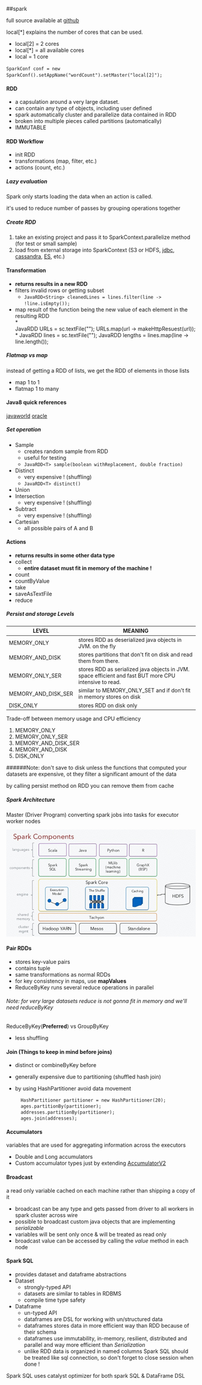 ##spark 

full source available at [github](https://github.com/jleetutorial/sparkTutorial)

local[*] explains the number of cores that can be used.
* local[2] = 2 cores
* local[*] = all available cores
* local = 1 core

``SparkConf conf = new SparkConf().setAppName("wordCount").setMaster("local[2]");``

#### RDD
* a capsulation around a very large dataset.
* can contain any type of objects, including user defined
* spark automatically cluster and parallelize data contained in RDD 
* broken into multiple pieces called partitions (automatically)
* IMMUTABLE

#### RDD Workflow
* init RDD 
* transformations (map, filter, etc.)
* actions (count, etc.)

##### Lazy evaluation
Spark only starts loading the data when an action is called.

it's used to reduce number of passes by grouping operations together


##### Create RDD
1. take an existing project and pass it to SparkContext.parallelize method (for test or small sample)
1. load from external storage into SparkContext (S3 or HDFS, [jdbc](https://docs.databricks.com/spark/latest/data-sources/sql-databases.html), [cassandra](http://www.datastax.com/dev/blog/kindling-an-introduction-to-spark-with-cassandra-part-1), [ES](https://www.elastic.co/guide/en/elasticsearch/hadoop/current/spark.html), etc.)

#### Transformation
* **returns results in a new RDD**
* filters invalid rows or getting subset
    * ``JavaRDD<String> cleanedLines = lines.filter(line -> !line.isEmpty());``
* map result of the function being the new value of each element in the resulting RDD    
    *     
            JavaRDD<String> URLs = sc.textFile("");
            URLs.map(url -> makeHttpResuest(url));    
    *
            JavaRDD<String> lines = sc.textFile("");
            JavaRDD<Integer> lengths = lines.map(line -> line.length());
            
##### Flatmap vs map
instead of getting a RDD of lists, we get the RDD of elements in those lists
* map 1 to 1
* flatmap 1 to many

#### Java8 quick references
[javaworld](https://www.javaworld.com/article/2092260/java-se/java-programming-with-lambda-expressions.html)
[oracle](https://www.javaworld.com/article/2092260/java-se/java-programming-with-lambda-expressions.html)


##### Set operation
* Sample
    * creates random sample from RDD
    * useful for testing
    * ``JavaRDD<T> sample(boolean withReplacement, double fraction)``
* Distinct
    * very expensive ! (shuffling)
    * ``JavaRDD<T> distinct()``
* Union
* Intersection
    * very expensive ! (shuffling)    
* Subtract
    * very expensive ! (shuffling)
* Cartesian
    * all possible pairs of A and B

#### Actions    
* **returns results in some other data type**
* collect
    * **entire dataset must fit in memory of the machine !**
* count
* countByValue
* take 
* saveAsTextFile
* reduce    

##### Persist and storage Levels
                
LEVEL     | MEANING
------------|---------------------------
MEMORY_ONLY   | stores RDD as deserialized java objects in JVM. on the fly
MEMORY_AND_DISK   | stores partitions that don't fit on disk and read them from there.
MEMORY_ONLY_SER   | stores RDD as serialized java objects in JVM. space efficient and fast BUT more CPU intensive to read.
MEMORY_AND_DISK_SER   | similar to MEMORY_ONLY_SET and if don't fit in memory stores on disk                
DISK_ONLY   | stores RDD on disk only  
        
Trade-off between memory usage and CPU efficiency
        
1. MEMORY_ONLY
1. MEMORY_ONLY_SER                         
1. MEMORY_AND_DISK_SER                 
1. MEMORY_AND_DISK
1. DISK_ONLY                 
          
######Note: don't save to disk unless the functions that computed your datasets are expensive, ot they filter a significant amount of the data

by calling persist method on RDD you can remove them from cache

##### Spark Architecture
Master (Driver Program) converting spark jobs into tasks for executor worker nodes

![alt text](readme/spark-architecture.jpg "spark architecture")

#### Pair RDDs
* stores key-value pairs
* contains tuple
* same transformations as normal RDDs
* for key consistency in maps, use **mapValues**
* ReduceByKey runs several reduce operations in parallel

###### Note: for very large datasets reduce is not gonna fit in memory and we'll need reduceByKey
ReduceByKey(**Preferred**) vs GroupByKey
* less shuffling

#### Join (Things to keep in mind before joins)
* distinct or combineByKey before
* generally expensive due to partitioning (shuffled hash join)
* by using HashPartitioner avoid data movement

        HashPartitioner partitioner = new HashPartitioner(20);
        ages.partitionBy(partitioner);
        addresses.partitionBy(partitioner);
        ages.join(addresses);
        
#### Accumulators        
variables that are used for aggregating information across the executors
* Double and Long accumulators 
* Custom accumulator types just by extending [AccumulatorV2](https://spark.apache.org/docs/preview/api/java/org/apache/spark/util/AccumulatorV2.html)

#### Broadcast
a read only variable cached on each machine rather than shipping a copy of it
* broadcast can be any type and gets passed from driver to all workers in spark cluster across wire 
* possible to broadcast custom java objects that are implementing *serializable*
* variables will be sent only once & will be treated as read only
* broadcast value can be accessed by calling the *value* method in each node

#### Spark SQL
* provides dataset and dataframe abstractions
* Dataset
    * strongly-typed API
    * datasets are similar to tables in RDBMS
    * compile time type safety
* Dataframe
    * un-typed API
    * dataframes are DSL for working with un/structured data
    * dataframes stores data in more efficient way than RDD because of their schema
    * dataframes use immutability, in-memory, resilient, distributed and parallel and way more efficient than *Serialization*
    * unlike RDD data is organized in named columns
Spark SQL should be treated like sql connection, so don't forget to close session when done !

Spark SQL uses catalyst optimizer for both spark SQL & DataFrame DSL 
